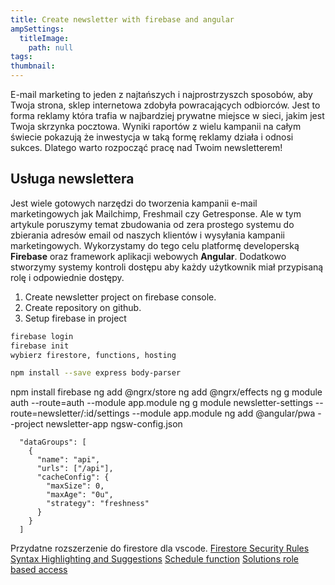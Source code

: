 ```yaml
---
title: Create newsletter with firebase and angular
ampSettings:
  titleImage:
    path: null
tags:
thumbnail:
---
```


E-mail marketing to jeden z najtańszych i najprostrzyszch sposobów, aby Twoja strona, sklep internetowa zdobyła powracających odbiorców. Jest to forma reklamy która trafia w najbardziej prywatne miejsce w sieci, jakim jest Twoja skrzynka pocztowa. Wyniki raportów z wielu kampanii na całym świecie pokazują że inwestycja w taką formę reklamy działa i odnosi sukces. Dlatego warto rozpocząć pracę nad Twoim newsletterem!

## Usługa newslettera

Jest wiele gotowych narzędzi do tworzenia kampanii e-mail marketingowych jak Mailchimp, Freshmail czy Getresponse. Ale w tym artykule poruszymy temat zbudowania od zera prostego systemu do zbierania adresów email od naszych klientów i wysyłania kampanii marketingowych. Wykorzystamy do tego celu platformę developerską **Firebase** oraz framework aplikacji webowych **Angular**.
Dodatkowo stworzymy systemy kontroli dostępu aby każdy użytkownik miał przypisaną rolę i odpowiednie dostępy.

1. Create newsletter project on firebase console.
2. Create repository on github.
3. Setup firebase in project

```bash
firebase login
firebase init
wybierz firestore, functions, hosting
```

```bash
npm install --save express body-parser
```

npm install firebase
ng add @ngrx/store
ng add @ngrx/effects
ng g module auth --route=auth --module app.module
ng g module newsletter-settings --route=newsletter/:id/settings --module app.module
ng add @angular/pwa --project newsletter-app
ngsw-config.json
```
  "dataGroups": [
    {
      "name": "api",
      "urls": ["/api"],
      "cacheConfig": {
        "maxSize": 0,
        "maxAge": "0u",
        "strategy": "freshness"
      }
    }
  ]
```
Przydatne rozszerzenie do firestore dla vscode.
[Firestore Security Rules Syntax Highlighting and Suggestions](https://marketplace.visualstudio.com/items?itemName=ChFlick.firecode)
[Schedule function](https://firebase.google.com/docs/functions/schedule-functions)
[Solutions role based access](https://firebase.google.com/docs/firestore/solutions/role-based-access)
